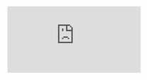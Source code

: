 ![Case Study 1 - smart sanitizer Dispenser](https://github.com/rajprasanth27k/M2-EmbSys/blob/b9691967e31d58f3b6b6d464b631a45e36242745/CaseStudy/Case%20Study%201%20-%20smart%20sanitizer%20Dispenser.pdf) 
